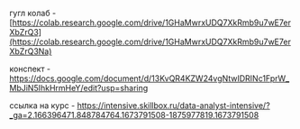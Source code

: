 гугл колаб - [https://colab.research.google.com/drive/1GHaMwrxUDQ7XkRmb9u7wE7erXbZrQ3](https://colab.research.google.com/drive/1GHaMwrxUDQ7XkRmb9u7wE7erXbZrQ3Na)

конспект - https://docs.google.com/document/d/13KvQR4KZW24vgNtwIDRINc1FprW_MbJiN5IhkHrmHeY/edit?usp=sharing

ссылка на курс - https://intensive.skillbox.ru/data-analyst-intensive/?_ga=2.166396471.848784764.1673791508-1875977819.1673791508
